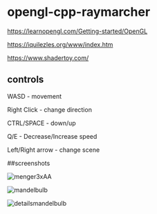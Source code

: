 # opengl-cpp-raymarcher

https://learnopengl.com/Getting-started/OpenGL

https://iquilezles.org/www/index.htm

https://www.shadertoy.com/

## controls
WASD - movement

Right Click - change direction

CTRL/SPACE - down/up

Q/E - Decrease/Increase speed

Left/Right arrow - change scene

##screenshots

![menger3xAA](https://user-images.githubusercontent.com/47363206/134787511-deddeaf3-2005-42d4-8c58-a9de09e94214.png)


![mandelbulb](https://user-images.githubusercontent.com/47363206/134894302-8012935f-61b9-42c4-93ae-81b7b7c943d8.png)


![detailsmandelbulb](https://user-images.githubusercontent.com/47363206/134894323-b88fbefc-544f-48be-93eb-704fedffc296.png)
